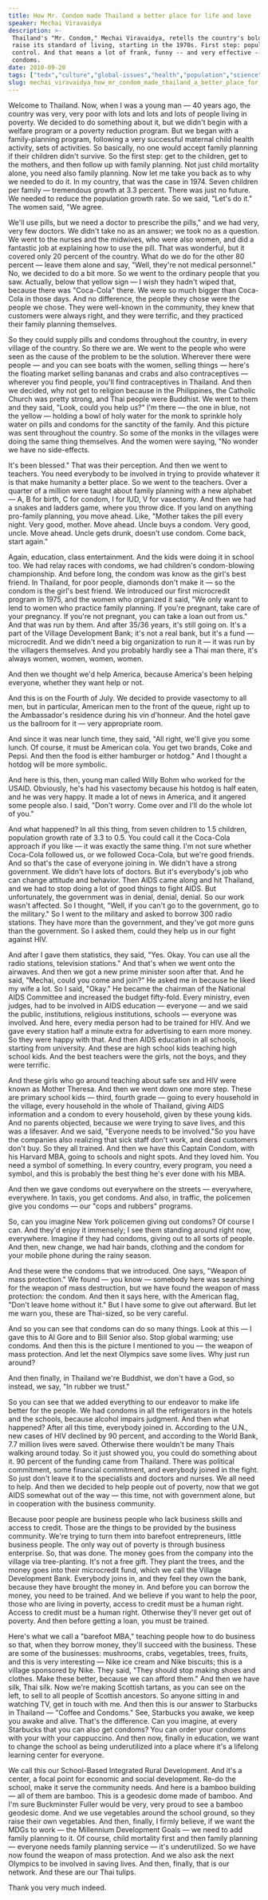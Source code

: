 ```yaml
---
title: How Mr. Condom made Thailand a better place for life and love
speaker: Mechai Viravaidya
description: >-
 Thailand's "Mr. Condom," Mechai Viravaidya, retells the country's bold plan to
 raise its standard of living, starting in the 1970s. First step: population
 control. And that means a lot of frank, funny -- and very effective -- talk about
 condoms.
date: 2010-09-20
tags: ["tedx","culture","global-issues","health","population","science"]
slug: mechai_viravaidya_how_mr_condom_made_thailand_a_better_place_for_life_and_love
---
```


Welcome to Thailand. Now, when I was a young man — 40 years ago, the country was very,
very poor with lots and lots and lots of people living in poverty. We decided to do
something about it, but we didn't begin with a welfare program or a poverty reduction
program. But we began with a family-planning program, following a very successful maternal
child health activity, sets of activities. So basically, no one would accept family
planning if their children didn't survive. So the first step: get to the children, get to
the mothers, and then follow up with family planning. Not just child mortality alone, you
need also family planning. Now let me take you back as to why we needed to do it. In my
country, that was the case in 1974. Seven children per family — tremendous growth at 3.3
percent. There was just no future. We needed to reduce the population growth rate. So we
said, "Let's do it." The women said, "We agree.

We'll use pills, but we need a doctor to prescribe the pills," and we had very, very few
doctors. We didn't take no as an answer; we took no as a question. We went to the nurses
and the midwives, who were also women, and did a fantastic job at explaining how to use
the pill. That was wonderful, but it covered only 20 percent of the country. What do we do
for the other 80 percent — leave them alone and say, "Well, they're not medical
personnel." No, we decided to do a bit more. So we went to the ordinary people that you
saw. Actually, below that yellow sign — I wish they hadn't wiped that, because there was
"Coca-Cola" there. We were so much bigger than Coca-Cola in those days. And no difference,
the people they chose were the people we chose. They were well-known in the community,
they knew that customers were always right, and they were terrific, and they practiced
their family planning themselves.

So they could supply pills and condoms throughout the country, in every village of the
country. So there we are. We went to the people who were seen as the cause of the problem
to be the solution. Wherever there were people — and you can see boats with the women,
selling things — here's the floating market selling bananas and crabs and also
contraceptives — wherever you find people, you'll find contraceptives in Thailand. And then
we decided, why not get to religion because in the Philippines, the Catholic Church was
pretty strong, and Thai people were Buddhist. We went to them and they said, "Look, could
you help us?" I'm there — the one in blue, not the yellow — holding a bowl of holy water
for the monk to sprinkle holy water on pills and condoms for the sanctity of the family.
And this picture was sent throughout the country. So some of the monks in the villages
were doing the same thing themselves. And the women were saying, "No wonder we have no
side-effects.

It's been blessed." That was their perception. And then we went to teachers. You need
everybody to be involved in trying to provide whatever it is that make humanity a better
place. So we went to the teachers. Over a quarter of a million were taught about family
planning with a new alphabet — A, B for birth, C for condom, I for IUD, V for vasectomy.
And then we had a snakes and ladders game, where you throw dice. If you land on anything
pro-family planning, you move ahead. Like, "Mother takes the pill every night. Very good,
mother. Move ahead. Uncle buys a condom. Very good, uncle. Move ahead. Uncle gets drunk,
doesn't use condom. Come back, start again." 

Again, education, class entertainment. And the kids were doing it in school too. We had
relay races with condoms, we had children's condom-blowing championship. And before long,
the condom was know as the girl's best friend. In Thailand, for poor people, diamonds
don't make it — so the condom is the girl's best friend. We introduced our first
microcredit program in 1975, and the women who organized it said, "We only want to lend to
women who practice family planning. If you're pregnant, take care of your pregnancy. If
you're not pregnant, you can take a loan out from us." And that was run by them. And after
35/36 years, it's still going on. It's a part of the Village Development Bank; it's not a
real bank, but it's a fund — microcredit. And we didn't need a big organization to run it
— it was run by the villagers themselves. And you probably hardly see a Thai man there,
it's always women, women, women, women.

And then we thought we'd help America, because America's been helping everyone, whether
they want help or not. 

And this is on the Fourth of July. We decided to provide vasectomy to all men, but in
particular, American men to the front of the queue, right up to the Ambassador's residence
during his vin d'honneur. And the hotel gave us the ballroom for it — very appropriate
room. 

And since it was near lunch time, they said, "All right, we'll give you some lunch. Of
course, it must be American cola. You get two brands, Coke and Pepsi. And then the food is
either hamburger or hotdog." And I thought a hotdog will be more symbolic.

And here is this, then, young man called Willy Bohm who worked for the USAID. Obviously,
he's had his vasectomy because his hotdog is half eaten, and he was very happy. It made a
lot of news in America, and it angered some people also. I said, "Don't worry. Come over
and I'll do the whole lot of you."

And what happened? In all this thing, from seven children to 1.5 children, population
growth rate of 3.3 to 0.5. You could call it the Coca-Cola approach if you like — it was
exactly the same thing. I'm not sure whether Coca-Cola followed us, or we followed
Coca-Cola, but we're good friends. And so that's the case of everyone joining in. We
didn't have a strong government. We didn't have lots of doctors. But it's everybody's job
who can change attitude and behavior. Then AIDS came along and hit Thailand, and we had to
stop doing a lot of good things to fight AIDS. But unfortunately, the government was in
denial, denial, denial. So our work wasn't affected. So I thought, "Well, if you can't go
to the government, go to the military." So I went to the military and asked to borrow 300
radio stations. They have more than the government, and they've got more guns than the
government. So I asked them, could they help us in our fight against HIV.

And after I gave them statistics, they said, "Yes. Okay. You can use all the radio
stations, television stations." And that's when we went onto the airwaves. And then we got
a new prime minister soon after that. And he said, "Mechai, could you come and join?" He
asked me in because he liked my wife a lot. So I said, "Okay." He became the chairman of
the National AIDS Committee and increased the budget fifty-fold. Every ministry, even
judges, had to be involved in AIDS education — everyone — and we said the public,
institutions, religious institutions, schools — everyone was involved. And here, every
media person had to be trained for HIV. And we gave every station half a minute extra for
advertising to earn more money. So they were happy with that. And then AIDS education in
all schools, starting from university. And these are high school kids teaching high school
kids. And the best teachers were the girls, not the boys, and they were
terrific.

And these girls who go around teaching about safe sex and HIV were known as Mother
Theresa. And then we went down one more step. These are primary school kids — third,
fourth grade — going to every household in the village, every household in the whole of
Thailand, giving AIDS information and a condom to every household, given by these young
kids. And no parents objected, because we were trying to save lives, and this was a
lifesaver. And we said, "Everyone needs to be involved."So you have the companies also
realizing that sick staff don't work, and dead customers don't buy. So they all trained.
And then we have this Captain Condom, with his Harvard MBA, going to schools and night
spots. And they loved him. You need a symbol of something. In every country, every
program, you need a symbol, and this is probably the best thing he's ever done with his
MBA. 

And then we gave condoms out everywhere on the streets — everywhere, everywhere. In taxis,
you get condoms. And also, in traffic, the policemen give you condoms — our "cops and
rubbers" programs. 

So, can you imagine New York policemen giving out condoms? Of course I can. And they'd
enjoy it immensely; I see them standing around right now, everywhere. Imagine if they had
condoms, giving out to all sorts of people. And then, new change, we had hair bands,
clothing and the condom for your mobile phone during the rainy season.

And these were the condoms that we introduced. One says, "Weapon of mass protection." We
found — you know — somebody here was searching for the weapon of mass destruction, but we
have found the weapon of mass protection: the condom. And then it says here, with the
American flag, "Don't leave home without it." But I have some to give out afterward. But
let me warn you, these are Thai-sized, so be very careful. 

And so you can see that condoms can do so many things. Look at this — I gave this to Al
Gore and to Bill Senior also. Stop global warming; use condoms. And then this is the
picture I mentioned to you — the weapon of mass protection. And let the next Olympics save
some lives. Why just run around? 

And then finally, in Thailand we're Buddhist, we don't have a God, so instead, we say, "In
rubber we trust." 

So you can see that we added everything to our endeavor to make life better for the
people. We had condoms in all the refrigerators in the hotels and the schools, because
alcohol impairs judgment. And then what happened? After all this time, everybody joined in.
According to the U.N., new cases of HIV declined by 90 percent, and according to the World
Bank, 7.7 million lives were saved. Otherwise there wouldn't be many Thais walking around
today. So it just showed you, you could do something about it. 90 percent of the funding
came from Thailand. There was political commitment, some financial commitment, and
everybody joined in the fight. So just don't leave it to the specialists and doctors and
nurses. We all need to help. And then we decided to help people out of poverty, now that we
got AIDS somewhat out of the way — this time, not with government alone, but in
cooperation with the business community.

Because poor people are business people who lack business skills and access to credit.
Those are the things to be provided by the business community. We're trying to turn them
into barefoot entrepreneurs, little business people. The only way out of poverty is
through business enterprise. So, that was done. The money goes from the company into the
village via tree-planting. It's not a free gift. They plant the trees, and the money goes
into their microcredit fund, which we call the Village Development Bank. Everybody joins
in, and they feel they own the bank, because they have brought the money in. And before you
can borrow the money, you need to be trained. And we believe if you want to help the poor,
those who are living in poverty, access to credit must be a human right. Access to credit
must be a human right. Otherwise they'll never get out of poverty. And then before getting
a loan, you must be trained.

Here's what we call a "barefoot MBA," teaching people how to do business so that, when
they borrow money, they'll succeed with the business. These are some of the businesses:
mushrooms, crabs, vegetables, trees, fruits, and this is very interesting — Nike ice cream
and Nike biscuits; this is a village sponsored by Nike. They said, "They should stop
making shoes and clothes. Make these better, because we can afford them." And then we have
silk, Thai silk. Now we're making Scottish tartans, as you can see on the left, to sell to
all people of Scottish ancestors. So anyone sitting in and watching TV, get in touch with
me. And then this is our answer to Starbucks in Thailand — "Coffee and Condoms." See,
Starbucks you awake, we keep you awake and alive. That's the difference. Can you imagine,
at every Starbucks that you can also get condoms? You can order your condoms with your
with your cappuccino. And then now, finally in education, we want to change the school as
being underutilized into a place where it's a lifelong learning center for
everyone.

We call this our School-Based Integrated Rural Development. And it's a center, a focal
point for economic and social development. Re-do the school, make it serve the community
needs. And here is a bamboo building — all of them are bamboo. This is a geodesic dome
made of bamboo. And I'm sure Buckminster Fuller would be very, very proud to see a bamboo
geodesic dome. And we use vegetables around the school ground, so they raise their own
vegetables. And then, finally, I firmly believe, if we want the MDGs to work — the
Millennium Development Goals — we need to add family planning to it. Of course, child
mortality first and then family planning — everyone needs family planning service — it's
underutilized. So we have now found the weapon of mass protection. And we also ask the
next Olympics to be involved in saving lives. And then, finally, that is our network. And
these are our Thai tulips.

Thank you very much indeed.

<!--
ad_duration=3.33
event="TEDxChange"
external_start_time=0
intro_duration=11.82
is_subtitle_required="False"
is_talk_featured="True"
language="en"
language_swap="False"
native_language="en"
number_of_related_talks=6
number_of_speakers=1
number_of_subtitled_videos=31
number_of_tags=6
number_of_talk_download_languages=31
number_of_talk_more_resources=0
number_of_talk_recommendations=0
number_of_talks_take_actions=0
post_ad_duration=0.83
published_timestamp="2010-09-30 08:51:00"
recording_date="2010-09-20"
speaker_description="Public health expert"
speaker_is_published=1
speaker_name="Mechai Viravaidya"
talk_name="How Mr. Condom made Thailand a better place for life and love"
talks_tags=["tedx","culture","global-issues","health","population","science"]
url_photo_speaker="https://pe.tedcdn.com/images/ted/203307_254x191.jpg"
url_photo_talk="https://pe.tedcdn.com/images/ted/ba398f488e0286919a58133fd39066b55d20b2fe_2880x1620.jpg"
url_webpage="https://www.ted.com/talks/mechai_viravaidya_how_mr_condom_made_thailand_a_better_place_for_life_and_love"
video_type_name="TEDx Talk"
-->